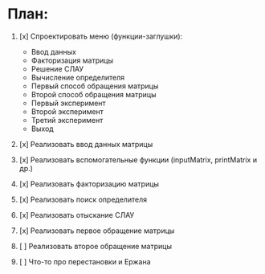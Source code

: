 # План:

1. [x]	Спроектировать меню (функции-заглушки):
    - Ввод данных
    - Факторизация матрицы
    - Решение СЛАУ
    - Вычисление определителя
    - Первый способ обращения матрицы
    - Второй способ обращения матрицы
    - Первый эксперимент
    - Второй эксперимент
    - Третий эксперимент
    - Выход
  
2. [x]	Реализовать ввод данных матрицы

3. [x]	Реализовать вспомогательные функции (inputMatrix, printMatrix и др.)

4. [x]  Реализовать факторизацию матрицы

5. [x]  Реализовать поиск определителя

6. [x]  Реализовать отыскание СЛАУ

7. [x]  Реализовать первое обращение матрицы

8. [ ]  Реализовать второе обращение матрицы

9. [ ]  Что-то про перестановки и Ержана
